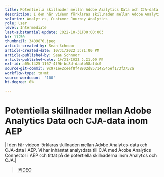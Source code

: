 ```yaml
---
title: Potentiella skillnader mellan Adobe Analytics Data och CJA-data inom AEP
description: I den här videon förklaras skillnaden mellan Adobe Analytics-data och CJA-data i AEP. Vi har inhämtat analysdata till CJA med Adobe Analytics Connector i AEP och tittat på de potentiella skillnaderna inom Analytics och CJA.
solution: Analytics, Customer Journey Analytics
role: User
level: Intermediate
last-substantial-update: 2022-10-31T00:00:00Z
kt: 11250
thumbnail: 3409876.jpeg
article-created-by: Sean Schnoor
article-created-date: 10/31/2022 3:21:00 PM
article-published-by: Sean Schnoor
article-published-date: 10/31/2022 3:21:00 PM
exl-id: a05cf425-1167-4f9b-bc8d-daa5b58af4c0
source-git-commit: 9c971ee2ceef8f48902d857145545ef173f3752a
workflow-type: tm+mt
source-wordcount: '100'
ht-degree: 0%

---
```


# Potentiella skillnader mellan Adobe Analytics Data och CJA-data inom AEP

|I den här videon förklaras skillnaden mellan Adobe Analytics-data och CJA-data i AEP. Vi har inhämtat analysdata till CJA med Adobe Analytics Connector i AEP och tittat på de potentiella skillnaderna inom Analytics och CJA.|

>[!VIDEO](https://video.tv.adobe.com/v/3409876/?quality=12&learn=on)
